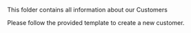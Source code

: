 This folder contains all information about our Customers

Please follow the provided template to create a new customer.